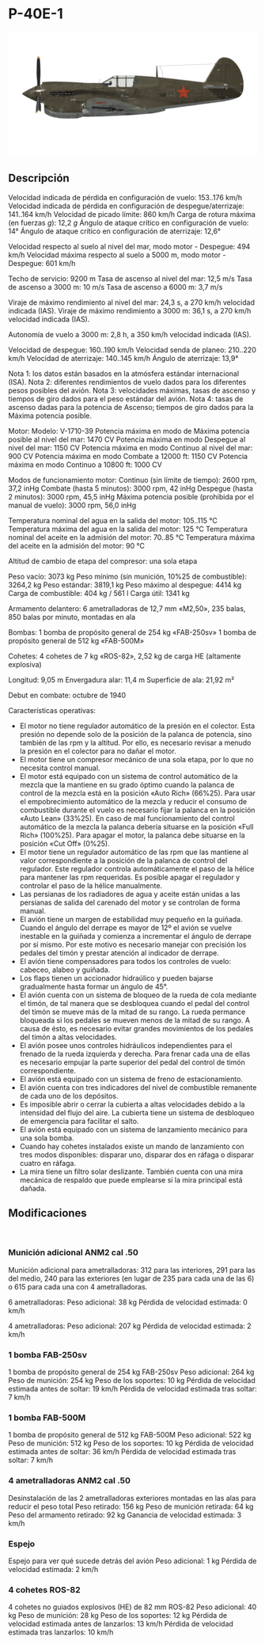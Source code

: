 # P-40E-1

![p40e1](../images/p40e1.png)

## Descripción

Velocidad indicada de pérdida en configuración de vuelo: 153..176 km/h
Velocidad indicada de pérdida en configuración de despegue/aterrizaje: 141..164 km/h
Velocidad de picado límite: 860 km/h
Carga de rotura máxima (en fuerzas <i>g</i>): 12,2 <i>g</i>
Ángulo de ataque crítico en configuración de vuelo: 14°
Ángulo de ataque crítico en configuración de aterrizaje: 12,6°

Velocidad respecto al suelo al nivel del mar, modo motor - Despegue: 494 km/h
Velocidad máxima respecto al suelo a 5000 m, modo motor - Despegue: 601 km/h

Techo de servicio: 9200 m
Tasa de ascenso al nivel del mar: 12,5 m/s
Tasa de ascenso a 3000 m: 10 m/s
Tasa de ascenso a 6000 m: 3,7 m/s

Viraje de máximo rendimiento al nivel del mar: 24,3 s, a 270 km/h velocidad indicada (IAS).
Viraje de máximo rendimiento a 3000 m: 36,1 s, a 270 km/h velocidad indicada (IAS).

Autonomía de vuelo a 3000 m: 2,8 h, a 350 km/h velocidad indicada (IAS).

Velocidad de despegue: 160..190 km/h
Velocidad senda de planeo: 210..220 km/h
Velocidad de aterrizaje: 140..145 km/h
Ángulo de aterrizaje: 13,9°

Nota 1: los datos están basados en la atmósfera estándar internacional (ISA).
Nota 2: diferentes rendimientos de vuelo dados para los diferentes pesos posibles del avión.
Nota 3: velocidades máximas, tasas de ascenso y tiempos de giro dados para el peso estándar del avión.
Nota 4: tasas de ascenso dadas para la potencia de Ascenso; tiempos de giro dados para la Máxima potencia posible.

Motor:
Modelo: V-1710-39
Potencia máxima en modo de Máxima potencia posible al nivel del mar: 1470 CV
Potencia máxima en modo Despegue al nivel del mar: 1150 CV
Potencia máxima en modo Continuo al nivel del mar: 900 CV
Potencia máxima en modo Combate a 12000 ft: 1150 CV
Potencia máxima en modo Continuo a 10800 ft: 1000 CV

Modos de funcionamiento motor:
Continuo (sin límite de tiempo): 2600 rpm, 37,2 inHg
Combate (hasta 5 minutos): 3000 rpm, 42 inHg
Despegue (hasta 2 minutos): 3000 rpm, 45,5 inHg
Máxima potencia posible (prohibida por el manual de vuelo): 3000 rpm, 56,0 inHg

Temperatura nominal del agua en la salida del motor: 105..115 °C
Temperatura máxima del agua en la salida del motor: 125 °C
Temperatura nominal del aceite en la admisión del motor: 70..85 °C
Temperatura máxima del aceite en la admisión del motor: 90 °C

Altitud de cambio de etapa del compresor: una sola etapa

Peso vacío: 3073 kg
Peso mínimo (sin munición, 10%25 de combustible): 3264,2 kg
Peso estándar: 3819,1 kg
Peso máximo al despegue: 4414 kg
Carga de combustible: 404 kg / 561 l
Carga útil: 1341 kg

Armamento delantero:
6 ametralladoras de 12,7 mm «M2,50», 235 balas, 850 balas por minuto, montadas en ala

Bombas:
1 bomba de propósito general de 254 kg «FAB-250sv»
1 bomba de propósito general de 512 kg «FAB-500M»

Cohetes:
4 cohetes de 7 kg «ROS-82», 2,52 kg de carga HE (altamente explosiva)

Longitud: 9,05 m
Envergadura alar: 11,4 m
Superficie de ala: 21,92 m²

Debut en combate: octubre de 1940

Características operativas:
- El motor no tiene regulador automático de la presión en el colector. Esta presión no depende solo de la posición de la palanca de potencia, sino también de las rpm y la altitud. Por ello, es necesario revisar a menudo la presión en el colector para no dañar el motor.
- El motor tiene un compresor mecánico de una sola etapa, por lo que no necesita control manual.
- El motor está equipado con un sistema de control automático de la mezcla que la mantiene en su grado óptimo cuando la palanca de control de la mezcla está en la posición «Auto Rich» (66%25). Para usar el empobrecimiento automático de la mezcla y reducir el consumo de combustible durante el vuelo es necesario fijar la palanca en la posición «Auto Lean» (33%25). En caso de mal funcionamiento del control automático de la mezcla la palanca debería situarse en la posición «Full Rich» (100%25). Para apagar el motor, la palanca debe situarse en la posición «Cut Off» (0%25).
- El motor tiene un regulador automático de las rpm que las mantiene al valor correspondiente a la posición de la palanca de control del regulador. Este regulador controla automáticamente el paso de la hélice para mantener las rpm requeridas. Es posible apagar el regulador y controlar el paso de la hélice manualmente.
- Las persianas de los radiadores de agua y aceite están unidas a las persianas de salida del carenado del motor y se controlan de forma manual.
- El avión tiene un margen de estabilidad muy pequeño en la guiñada. Cuando el ángulo del derrape es mayor de 12º el avión se vuelve inestable en la guiñada y comienza a incrementar el ángulo de derrape por sí mismo. Por este motivo es necesario manejar con precisión los pedales del timón y prestar atención al indicador de derrape.
- El avión tiene compensadores para todos los controles de vuelo: cabeceo, alabeo y guiñada.
- Los flaps tienen un accionador hidraúlico y pueden bajarse gradualmente hasta formar un ángulo de 45°.
- El avión  cuenta con un sistema de bloqueo de la rueda de cola mediante el timón, de tal manera que se desbloquea cuando el pedal del control del timón se mueve más de la mitad de su rango. La rueda permance bloqueada si los pedales se mueven menos de la mitad de su rango. A causa de ésto, es necesario evitar grandes movimientos de los pedales del timón a altas velocidades.
- El avión posee unos controles hidráulicos independientes para el frenado de la rueda izquierda y derecha. Para frenar cada una de ellas es necesario empujar la parte superior del pedal del control de timón correspondiente.
- El avión está equipado con un sistema de freno de estacionamiento.
- El avión cuenta con tres indicadores del nivel de combustible remanente de cada uno de los depósitos.
- Es imposible abrir o cerrar la cubierta a altas velocidades debido a la intensidad del flujo del aire. La cubierta tiene un sistema de desbloqueo de emergencia para facilitar el salto.
- El avión está equipado con un sistema de lanzamiento mecánico para una sola bomba.
- Cuando hay cohetes instalados existe un mando de lanzamiento con tres modos disponibles: disparar uno, disparar dos en ráfaga o disparar cuatro en ráfaga.
- La mira tiene un filtro solar deslizante. También cuenta con una mira mecánica de respaldo que puede emplearse si la mira principal está dañada.

## Modificaciones
﻿

### Munición adicional ANM2 cal .50

Munición adicional para ametralladoras: 312 para las interiores, 291 para las del medio, 240 para las exteriores (en lugar de 235 para cada una de las 6) o 615 para cada una con 4 ametralladoras.

6 ametralladoras:
Peso adicional: 38 kg
Pérdida de velocidad estimada: 0 km/h

4 ametralladoras:
Peso adicional: 207 kg
Pérdida de velocidad estimada: 2 km/h﻿

### 1 bomba FAB-250sv

1 bomba de propósito general de 254 kg FAB-250sv
Peso adicional: 264 kg
Peso de munición: 254 kg
Peso de los soportes: 10 kg
Pérdida de velocidad estimada antes de soltar: 19 km/h
Pérdida de velocidad estimada tras soltar: 7 km/h﻿

### 1 bomba FAB-500M

1 bomba de propósito general de 512 kg FAB-500M
Peso adicional: 522 kg
Peso de munición: 512 kg
Peso de los soportes: 10 kg
Pérdida de velocidad estimada antes de soltar: 36 km/h
Pérdida de velocidad estimada tras soltar: 7 km/h﻿

### 4 ametralladoras ANM2 cal .50 

Desinstalación de las 2 ametralladoras exteriores montadas en las alas para reducir el peso total
Peso retirado: 156 kg
Peso de munición retirada: 64 kg
Peso del armamento retirado: 92 kg
Ganancia de velocidad estimada: 3 km/h﻿

### Espejo

Espejo para ver qué sucede detrás del avión
Peso adicional: 1 kg
Pérdida de velocidad estimada: 2 km/h﻿

### 4 cohetes ROS-82

4 cohetes no guiados explosivos (HE) de 82 mm ROS-82
Peso adicional: 40 kg
Peso de munición: 28 kg
Peso de los soportes: 12 kg
Pérdida de velocidad estimada antes de lanzarlos: 13 km/h
Pérdida de velocidad estimada tras lanzarlos: 10 km/h